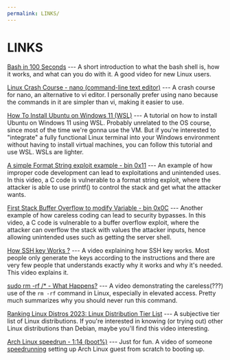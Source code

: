 ```yaml
---
permalink: LINKS/
---
```


# LINKS

[Bash in 100 Seconds](https://www.youtube.com/watch?v=I4EWvMFj37g) ---
A short introduction to what the bash shell is, how it works, and what can you do with it. A good video for new Linux users.

[Linux Crash Course - nano (command-line text editor)](https://www.youtube.com/watch?v=DLeATFgGM-A) ---
A crash course for nano, an alternative to vi editor. I personally prefer using nano because the commands in it are simpler than vi, making it easier to use.

[How To Install Ubuntu on Windows 11 (WSL)](https://www.youtube.com/watch?v=wjbbl0TTMeo) ---
A tutorial on how to install Ubuntu on Windows 11 using WSL. Probably unrelated to the OS course, since most of the time we're gonna use the VM. But if you're interested to "integrate" a fully functional Linux terminal into your Windows environment without having to install virtual machines, you can follow this tutorial and use WSL. WSLs are lighter.

[A simple Format String exploit example - bin 0x11](https://www.youtube.com/watch?v=0WvrSfcdq1I) ---
An example of how improper code development can lead to exploitations and unintended uses. In this video, a C code is vulnerable to a format string exploit, where the attacker is able to use printf() to control the stack and get what the attacker wants.

[First Stack Buffer Overflow to modify Variable - bin 0x0C](https://www.youtube.com/watch?v=T03idxny9jE) ---
Another example of how careless coding can lead to security bypasses. In this video, a C code is vulnerable to a buffer overflow exploit, where the attacker can overflow the stack with values the attacker inputs, hence allowing unintended uses such as getting the server shell.

[How SSH key Works ?](https://www.youtube.com/watch?v=y2SWzw9D4RA) ---
A video explaining how SSH key works. Most people only generate the keys according to the instructions and there are very few people that understands exactly why it works and why it's needed. This video explains it.

[sudo rm -rf /* - What Happens?](https://www.youtube.com/watch?v=sonKLFb_-d0) ---
A video demonstrating the careless(???) use of the `rm -rf` command in Linux, especially in elevated access. Pretty much summarizes why you should never run this command.

[Ranking Linux Distros 2023: Linux Distribution Tier List](https://www.youtube.com/watch?v=oLN3hddLgF4) ---
A subjective tier list of Linux distributions. If you're interested in knowing (or trying out) other Linux distributions than Debian, maybe you'll find this video interesting.

[Arch Linux speedrun - 1:14 (boot%)](https://www.youtube.com/watch?v=8utpbbdj0LQ) ---
Just for fun. A video of someone [speedrunning](https://en.wikipedia.org/wiki/Speedrunning) setting up Arch Linux guest from scratch to booting up.
